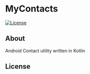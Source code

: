 # MyContacts

[![License](https://img.shields.io/badge/License-Apache%202.0-blue.svg)](https://opensource.org/licenses/Apache-2.0)

## About
Android Contact utility written in Kotlin

## License
